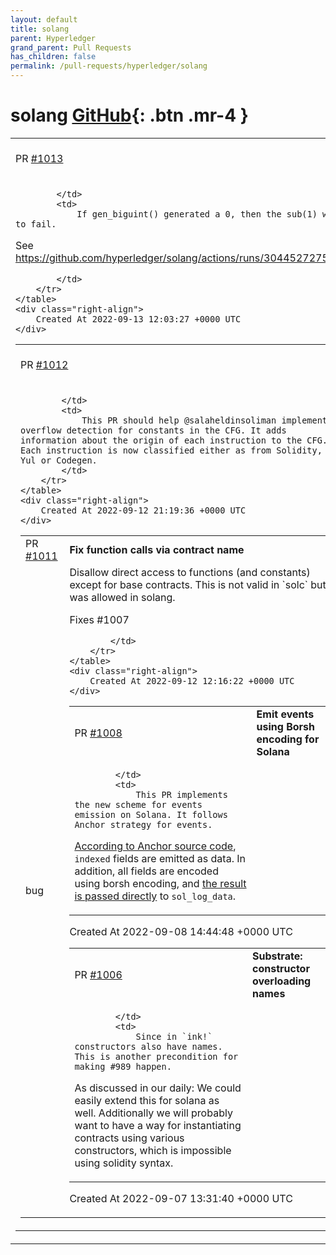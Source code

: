 ```yaml
---
layout: default
title: solang
parent: Hyperledger
grand_parent: Pull Requests
has_children: false
permalink: /pull-requests/hyperledger/solang
---
```


# solang <span class="fs-3 right-align">[GitHub](https://github.com/hyperledger/solang){: .btn .mr-4 }</span>


<div>
    <table>
        <tr>
            <td>
                PR <a href="https://github.com/hyperledger/solang/pull/1013" class=".btn">#1013</a>
            </td>
            <td>
                <b>
                    Fix random test failure in test_mul_within_range
                </b>
            </td>
        </tr>
        <tr>
            <td>
                
            </td>
            <td>
                If gen_biguint() generated a 0, then the sub(1) will cause the test to fail.

See https://github.com/hyperledger/solang/actions/runs/3044527275/jobs/4905014572

            </td>
        </tr>
    </table>
    <div class="right-align">
        Created At 2022-09-13 12:03:27 +0000 UTC
    </div>
</div>

<div>
    <table>
        <tr>
            <td>
                PR <a href="https://github.com/hyperledger/solang/pull/1012" class=".btn">#1012</a>
            </td>
            <td>
                <b>
                    Add semantic information to CFG
                </b>
            </td>
        </tr>
        <tr>
            <td>
                
            </td>
            <td>
                This PR should help @salaheldinsoliman implement overflow detection for constants in the CFG. It adds information about the origin of each instruction to the CFG. Each instruction is now classified either as from Solidity, Yul or Codegen.
            </td>
        </tr>
    </table>
    <div class="right-align">
        Created At 2022-09-12 21:19:36 +0000 UTC
    </div>
</div>

<div>
    <table>
        <tr>
            <td>
                PR <a href="https://github.com/hyperledger/solang/pull/1011" class=".btn">#1011</a>
            </td>
            <td>
                <b>
                    Fix function calls via contract name
                </b>
            </td>
        </tr>
        <tr>
            <td>
                <span class="chip">bug</span>
            </td>
            <td>
                Disallow direct access to functions (and constants) except for base contracts. This is not valid in `solc` but was allowed in solang.

Fixes #1007 


            </td>
        </tr>
    </table>
    <div class="right-align">
        Created At 2022-09-12 12:16:22 +0000 UTC
    </div>
</div>

<div>
    <table>
        <tr>
            <td>
                PR <a href="https://github.com/hyperledger/solang/pull/1008" class=".btn">#1008</a>
            </td>
            <td>
                <b>
                    Emit events using Borsh encoding for Solana
                </b>
            </td>
        </tr>
        <tr>
            <td>
                
            </td>
            <td>
                This PR implements the new scheme for events emission on Solana. It follows Anchor strategy for events.

[According to Anchor source code](https://github.com/coral-xyz/anchor/blob/0c70d183ef9187cef576749e4fee8f443e4dbc34/lang/attribute/event/src/lib.rs#L86-L88), `indexed` fields are emitted as data. In addition, all fields are encoded using borsh encoding, and [the result is passed directly](https://github.com/coral-xyz/anchor/blob/0c70d183ef9187cef576749e4fee8f443e4dbc34/lang/attribute/event/src/lib.rs#L77-L84) to `sol_log_data`.
            </td>
        </tr>
    </table>
    <div class="right-align">
        Created At 2022-09-08 14:44:48 +0000 UTC
    </div>
</div>

<div>
    <table>
        <tr>
            <td>
                PR <a href="https://github.com/hyperledger/solang/pull/1006" class=".btn">#1006</a>
            </td>
            <td>
                <b>
                    Substrate: constructor overloading names
                </b>
            </td>
        </tr>
        <tr>
            <td>
                
            </td>
            <td>
                Since in `ink!` constructors also have names. This is another precondition for making #989 happen.

As discussed in our daily: We could easily extend this for solana as well. Additionally we will probably want to have a way for instantiating contracts using various constructors, which is impossible using solidity syntax.
            </td>
        </tr>
    </table>
    <div class="right-align">
        Created At 2022-09-07 13:31:40 +0000 UTC
    </div>
</div>

